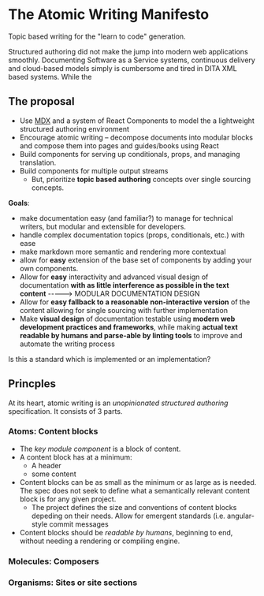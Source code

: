 # The Atomic Writing Manifesto

Topic based writing for the "learn to code" generation.

Structured authoring did not make the jump into modern web applications smoothly. Documenting Software as a Service systems, continuous delivery and cloud-based models simply is cumbersome and tired in DITA XML based systems. While the 

## The proposal

* Use [MDX](https://mdxjs.com/) and a system of React Components to model the a lightweight structured authoring environment
* Encourage atomic writing – decompose documents into modular blocks and compose them into pages and guides/books using React
* Build components for serving up conditionals, props, and managing translation.
* Build components for multiple output streams
  * But, prioritize **topic based authoring** concepts over single sourcing concepts.
  
**Goals**: 
  * make documentation easy (and familiar?) to manage for technical writers, but modular and extensible for developers.
  * handle complex documentation topics (props, conditionals, etc.) with ease
  * make markdown more semantic and rendering more contextual
  * allow for **easy** extension of the base set of components by adding your own components.
  * Allow for **easy** interactivity and advanced visual design of documentation **with as little interference as possible in the text content**  -----> MODULAR DOCUMENTATION DESIGN
   * Allow for **easy fallback to a reasonable non-interactive version** of the content allowing for single sourcing with further implementation
  * Make **visual design** of documentation testable using **modern web development practices and frameworks**, while making **actual text readable by humans and parse-able by linting tools** to improve and automate the writing process


Is this a standard which is implemented or an implementation?


## Princples

At its heart, atomic writing is an _unopinionated structured authoring_ specification. It consists of 3 parts.

### Atoms: Content blocks

* The _key module component_ is a block of content.
* A content block has at a minimum:
  * A header
  * some content
* Content blocks can be as small as the minimum or as large as is needed. The spec does not seek to define what a semantically relevant content block is for any given project. 
  * The project defines the size and conventions of content blocks depeding on their needs. Allow for emergent standards (i.e. angular-style commit messages
* Content blocks should be _readable by humans_, beginning to end, without needing a rendering or compiling engine.


### Molecules: Composers 


### Organisms: Sites or site sections
